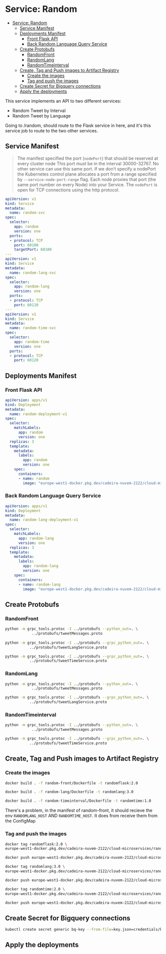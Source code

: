 # Service: Random

- [Service: Random](#service-random)
  - [Service Manifest](#service-manifest)
  - [Deployments Manifest](#deployments-manifest)
    - [Front Flask API](#front-flask-api)
    - [Back Random Language Query Service](#back-random-language-query-service)
  - [Create Protobufs](#create-protobufs)
    - [RandomFront](#randomfront)
    - [RandomLang](#randomlang)
    - [RandomTimeinterval](#randomtimeinterval)
  - [Create, Tag and Push images to Artifact Registry](#create-tag-and-push-images-to-artifact-registry)
    - [Create the images](#create-the-images)
    - [Tag and push the images](#tag-and-push-the-images)
  - [Create Secret for Bigquery connections](#create-secret-for-bigquery-connections)
  - [Apply the deployments](#apply-the-deployments)

This service implements an API to two different services:

* Random Tweet by Interval
* Random Tweet by Language

Going to /random, should route to the Flask service in here, and it's this service job to route to the two other services.

## Service Manifest


> The manifest specified the port (`nodePort`) that should be reserved at every cluster node
> This port must be in the interval 30000-32767. No other service can use this same port. If we don’t specify a nodePort the Kubernetes control plane allocates a port from a range specified by `--service-node-port-range` flag. Each node proxies that port (the same port number on every Node) into your Service. The `nodePort` is open for TCP connections using the http protocol.

```yaml
apiVersion: v1
kind: Service
metadata:
  name: random-svc
spec:
  selector:
    app: random
    version: one
  ports:
  - protocol: TCP
    port: 60100
    targetPort: 60100
---
apiVersion: v1
kind: Service
metadata:
  name: random-lang-svc
spec:
  selector:
    app: random-lang
    version: one
  ports:
  - protocol: TCP
    port: 60110
---
apiVersion: v1
kind: Service
metadata:
  name: random-time-svc
spec:
  selector:
    app: random-time
    version: one
  ports:
  - protocol: TCP
    port: 60120
```


## Deployments Manifest

### Front Flask API

```yaml
apiVersion: apps/v1
kind: Deployment
metadata:
  name: random-deployment-v1
spec:
  selector:
    matchLabels:
      app: random
      version: one
  replicas: 3
  template:
    metadata:
      labels:
        app: random
        version: one
    spec:
      containers:
      - name: random
        image: "europe-west1-docker.pkg.dev/cadeira-nuvem-2122/cloud-microservices/randomflask:latest"
```

### Back Random Language Query Service

```yaml
apiVersion: apps/v1
kind: Deployment
metadata:
  name: random-lang-deployment-v1
spec:
  selector:
    matchLabels:
      app: random-lang
      version: one
  replicas: 3
  template:
    metadata:
      labels:
        app: random-lang
        version: one
    spec:
      containers:
      - name: random-lang
        image: "europe-west1-docker.pkg.dev/cadeira-nuvem-2122/cloud-microservices/randomlang:latest"
```

## Create Protobufs

### RandomFront

```bash
python -m grpc_tools.protoc -I ../protobufs --python_out=. \
            ../protobufs/tweetMessages.proto
            
python -m grpc_tools.protoc -I ../protobufs --grpc_python_out=. \
           ../protobufs/tweetLangService.proto

python -m grpc_tools.protoc -I ../protobufs --grpc_python_out=. \
           ../protobufs/tweetTimeService.proto
```

### RandomLang

```bash
python -m grpc_tools.protoc -I ../protobufs --python_out=. \
            ../protobufs/tweetMessages.proto

python -m grpc_tools.protoc -I ../protobufs --grpc_python_out=. \
           ../protobufs/tweetLangService.proto
```


### RandomTimeinterval

```bash
python -m grpc_tools.protoc -I ../protobufs --python_out=. \
            ../protobufs/tweetMessages.proto

python -m grpc_tools.protoc -I ../protobufs --grpc_python_out=. \
           ../protobufs/tweetTimeService.proto
```

## Create, Tag and Push images to Artifact Registry

### Create the images

```bash
docker build . -f random-front/Dockerfile -t randomflask:2.0

docker build . -f random-lang/Dockerfile -t randomlang:3.0

docker build . -f random-timeinterval/Dockerfile -t randomtime:1.0
```

There's a problem, in the manifest of random-front, it should recieve the env `RANDOMLANG_HOST` AND `RANDOMTIME_HOST`. It does from receive them from the ConfigMap

### Tag and push the images

```bash
docker tag randomflask:2.0 \
europe-west1-docker.pkg.dev/cadeira-nuvem-2122/cloud-microservices/randomflask:latest

docker push europe-west1-docker.pkg.dev/cadeira-nuvem-2122/cloud-microservices/randomflask:latest
```

```bash
docker tag randomlang:3.0 \
europe-west1-docker.pkg.dev/cadeira-nuvem-2122/cloud-microservices/randomlang:latest

docker push europe-west1-docker.pkg.dev/cadeira-nuvem-2122/cloud-microservices/randomlang:latest
```

```bash
docker tag randomtime:2.0 \
europe-west1-docker.pkg.dev/cadeira-nuvem-2122/cloud-microservices/randomtime:latest

docker push europe-west1-docker.pkg.dev/cadeira-nuvem-2122/cloud-microservices/randomtime:latest
```

## Create Secret for Bigquery connections

```bash
kubectl create secret generic bq-key --from-file=key.json=credentials/bq-credentials.json
```

## Apply the deployments
